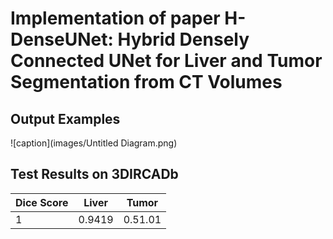 # Implementation of paper H-DenseUNet: Hybrid Densely Connected UNet for Liver and Tumor Segmentation from CT Volumes

## Output Examples
![caption](images/Untitled Diagram.png)

## Test Results on 3DIRCADb 

Dice Score  | Liver | Tumor
--- | --- | ---
1 | 0.9419 | 0.51.01
